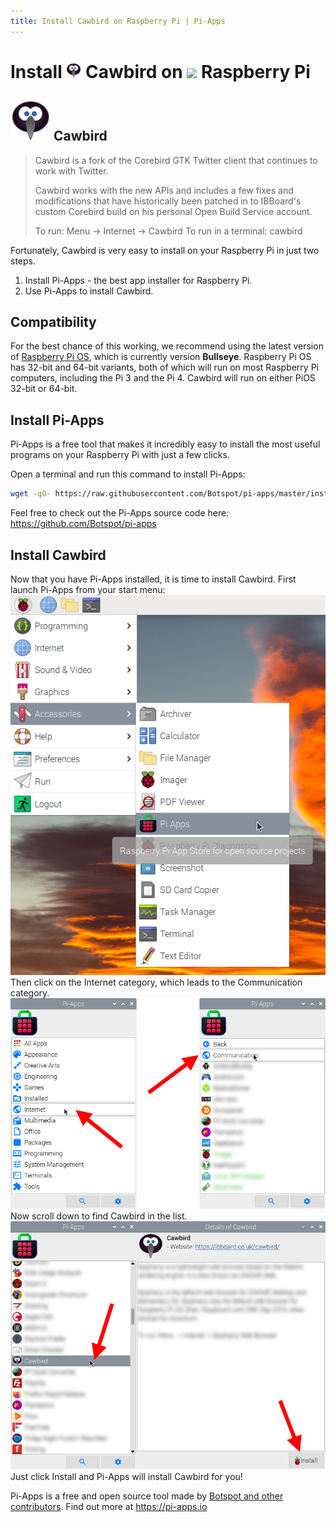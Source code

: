 ```yaml
---
title: Install Cawbird on Raspberry Pi | Pi-Apps
---
```

<div class="simple-install-content content">

# Install <img src="/img/app-icons/Cawbird/icon-64.png" height=24> Cawbird on <img src=https://www.vectorlogo.zone/logos/raspberrypi/raspberrypi-icon.svg height=24> Raspberry Pi

## <img src="/img/app-icons/Cawbird/icon-64.png"> Cawbird
> Cawbird is a fork of the Corebird GTK Twitter client that continues to work with Twitter.
> 
> Cawbird works with the new APIs and includes a few fixes and modifications that have historically been patched in to IBBoard's custom Corebird build on his personal Open Build Service account.
> 
> To run: Menu -> Internet -> Cawbird
> To run in a terminal: cawbird

Fortunately, Cawbird is very easy to install on your Raspberry Pi in just two steps.
1. Install Pi-Apps - the best app installer for Raspberry Pi.
2. Use Pi-Apps to install Cawbird.
</div>
<div class="simple-install-content content">

## Compatibility
For the best chance of this working, we recommend using the latest version of [Raspberry Pi OS](https://www.raspberrypi.com/software/), which is currently version **Bullseye**.
Raspberry Pi OS has 32-bit and 64-bit variants, both of which will run on most Raspberry Pi computers, including the Pi 3 and the Pi 4.
Cawbird will run on either PiOS 32-bit or 64-bit.
</div>
<div class="simple-install-content content">

## Install Pi-Apps

Pi-Apps is a free tool that makes it incredibly easy to install the most useful programs on your Raspberry Pi with just a few clicks.

Open a terminal and run this command to install Pi-Apps:
```bash
wget -qO- https://raw.githubusercontent.com/Botspot/pi-apps/master/install | bash
```
Feel free to check out the Pi-Apps source code here: https://github.com/Botspot/pi-apps
</div>
<div class="simple-install-content content">

## Install Cawbird

Now that you have Pi-Apps installed, it is time to install Cawbird.
First launch Pi-Apps from your start menu:
<img src="/img/start-menu.png">
Then click on the Internet category, which leads to the Communication category.
<img src="/img/category-selections/Communication.png">
Now scroll down to find Cawbird in the list.
<img src="/img/app-icons/Cawbird/app-selection.png">
Just click Install and Pi-Apps will install Cawbird for you!
</div>
<div class="simple-install-content content">

Pi-Apps is a free and open source tool made by [Botspot and other contributors](/about/#contributors). Find out more at https://pi-apps.io
</div>
